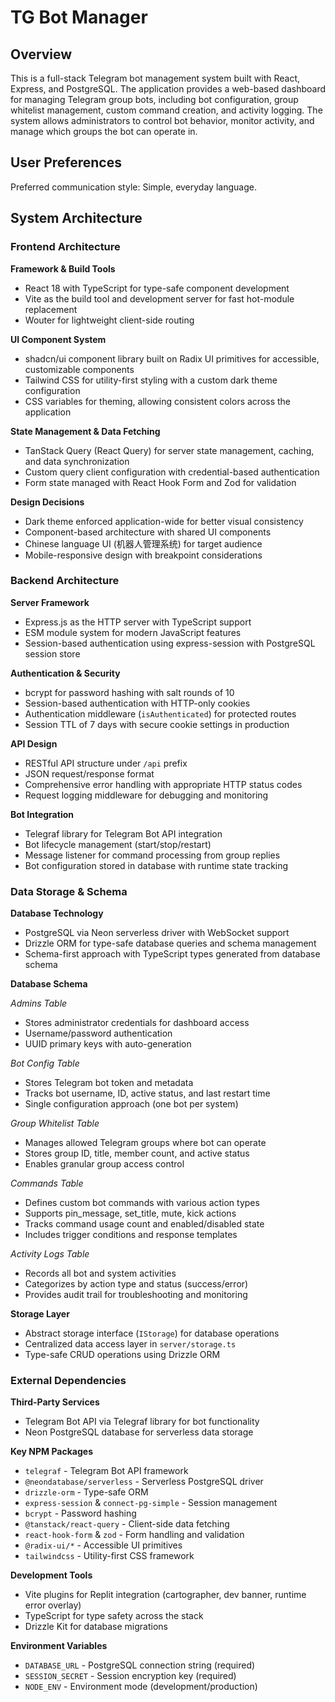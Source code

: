 # TG Bot Manager

## Overview

This is a full-stack Telegram bot management system built with React, Express, and PostgreSQL. The application provides a web-based dashboard for managing Telegram group bots, including bot configuration, group whitelist management, custom command creation, and activity logging. The system allows administrators to control bot behavior, monitor activity, and manage which groups the bot can operate in.

## User Preferences

Preferred communication style: Simple, everyday language.

## System Architecture

### Frontend Architecture

**Framework & Build Tools**
- React 18 with TypeScript for type-safe component development
- Vite as the build tool and development server for fast hot-module replacement
- Wouter for lightweight client-side routing

**UI Component System**
- shadcn/ui component library built on Radix UI primitives for accessible, customizable components
- Tailwind CSS for utility-first styling with a custom dark theme configuration
- CSS variables for theming, allowing consistent colors across the application

**State Management & Data Fetching**
- TanStack Query (React Query) for server state management, caching, and data synchronization
- Custom query client configuration with credential-based authentication
- Form state managed with React Hook Form and Zod for validation

**Design Decisions**
- Dark theme enforced application-wide for better visual consistency
- Component-based architecture with shared UI components
- Chinese language UI (机器人管理系统) for target audience
- Mobile-responsive design with breakpoint considerations

### Backend Architecture

**Server Framework**
- Express.js as the HTTP server with TypeScript support
- ESM module system for modern JavaScript features
- Session-based authentication using express-session with PostgreSQL session store

**Authentication & Security**
- bcrypt for password hashing with salt rounds of 10
- Session-based authentication with HTTP-only cookies
- Authentication middleware (`isAuthenticated`) for protected routes
- Session TTL of 7 days with secure cookie settings in production

**API Design**
- RESTful API structure under `/api` prefix
- JSON request/response format
- Comprehensive error handling with appropriate HTTP status codes
- Request logging middleware for debugging and monitoring

**Bot Integration**
- Telegraf library for Telegram Bot API integration
- Bot lifecycle management (start/stop/restart)
- Message listener for command processing from group replies
- Bot configuration stored in database with runtime state tracking

### Data Storage & Schema

**Database Technology**
- PostgreSQL via Neon serverless driver with WebSocket support
- Drizzle ORM for type-safe database queries and schema management
- Schema-first approach with TypeScript types generated from database schema

**Database Schema**

*Admins Table*
- Stores administrator credentials for dashboard access
- Username/password authentication
- UUID primary keys with auto-generation

*Bot Config Table*
- Stores Telegram bot token and metadata
- Tracks bot username, ID, active status, and last restart time
- Single configuration approach (one bot per system)

*Group Whitelist Table*
- Manages allowed Telegram groups where bot can operate
- Stores group ID, title, member count, and active status
- Enables granular group access control

*Commands Table*
- Defines custom bot commands with various action types
- Supports pin_message, set_title, mute, kick actions
- Tracks command usage count and enabled/disabled state
- Includes trigger conditions and response templates

*Activity Logs Table*
- Records all bot and system activities
- Categorizes by action type and status (success/error)
- Provides audit trail for troubleshooting and monitoring

**Storage Layer**
- Abstract storage interface (`IStorage`) for database operations
- Centralized data access layer in `server/storage.ts`
- Type-safe CRUD operations using Drizzle ORM

### External Dependencies

**Third-Party Services**
- Telegram Bot API via Telegraf library for bot functionality
- Neon PostgreSQL database for serverless data storage

**Key NPM Packages**
- `telegraf` - Telegram Bot API framework
- `@neondatabase/serverless` - Serverless PostgreSQL driver
- `drizzle-orm` - Type-safe ORM
- `express-session` & `connect-pg-simple` - Session management
- `bcrypt` - Password hashing
- `@tanstack/react-query` - Client-side data fetching
- `react-hook-form` & `zod` - Form handling and validation
- `@radix-ui/*` - Accessible UI primitives
- `tailwindcss` - Utility-first CSS framework

**Development Tools**
- Vite plugins for Replit integration (cartographer, dev banner, runtime error overlay)
- TypeScript for type safety across the stack
- Drizzle Kit for database migrations

**Environment Variables**
- `DATABASE_URL` - PostgreSQL connection string (required)
- `SESSION_SECRET` - Session encryption key (required)
- `NODE_ENV` - Environment mode (development/production)